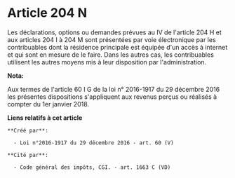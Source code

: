 # Article 204 N

Les déclarations, options ou demandes prévues au IV de l'article 204 H et aux articles 204 I à 204 M sont présentées par voie
électronique par les contribuables dont la résidence principale est équipée d'un accès à internet et qui sont en mesure de le
faire. Dans les autres cas, les contribuables utilisent les autres moyens mis à leur disposition par l'administration.

**Nota:**

Aux termes de l'article 60 I G de la loi n° 2016-1917 du 29 décembre 2016 les présentes dispositions s'appliquent aux revenus
perçus ou réalisés à compter du 1er janvier 2018.

**Liens relatifs à cet article**

	**Créé par**:

	  - Loi n°2016-1917 du 29 décembre 2016 - art. 60 (V)

	**Cité par**:

	  - Code général des impôts, CGI. - art. 1663 C (VD)
